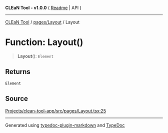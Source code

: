 **CLEaN Tool - v1.0.0** ( [Readme](../../../README.md) \| API )

***

[CLEaN Tool](../../../modules.md) / [pages/Layout](../README.md) / Layout

# Function: Layout()

> **Layout**(): `Element`

## Returns

`Element`

## Source

[Projects/clean-tool-app/src/pages/Layout.tsx:25](https://github.com/yuckyh/clean-tool-app/)

***

Generated using [typedoc-plugin-markdown](https://www.npmjs.com/package/typedoc-plugin-markdown) and [TypeDoc](https://typedoc.org/)
